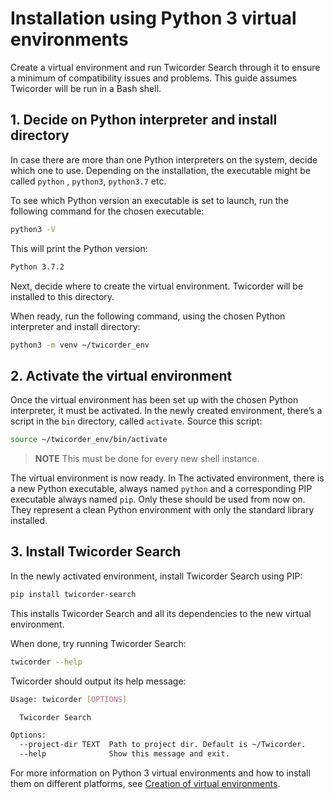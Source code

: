 # Installation using Python 3 virtual environments
Create a virtual environment and run Twicorder Search through it to ensure a minimum of compatibility issues and problems. This guide assumes Twicorder will be run in a Bash shell.

## 1. Decide on Python interpreter and install directory
In case there are more than one Python interpreters on the system, decide which one to use. Depending on the installation, the executable might be called `python` , `python3`, `python3.7` etc.

To see which Python version an executable is set to launch, run the following command for the chosen executable:

```bash
python3 -V
```

This will print the Python version:

```bash
Python 3.7.2
```

Next, decide where to create the virtual environment. Twicorder will be installed to this directory.

When ready, run the following command, using the chosen Python interpreter and install directory:
   
```bash
python3 -m venv ~/twicorder_env
```

## 2. Activate the virtual environment
Once the virtual environment has been set up with the chosen Python interpreter, it must be activated. In the newly created environment, there’s a script in the `bin` directory, called `activate`. Source this script:

```bash
source ~/twicorder_env/bin/activate
```

> **NOTE**  This must be done for every new shell instance.  

The virtual environment is now ready. In The activated environment, there is a new Python executable, always named `python` and a corresponding PIP executable always named `pip`. Only these should be used from now on. They represent a clean Python environment with only the standard library installed.

## 3. Install Twicorder Search
In the newly activated environment, install Twicorder Search using PIP:

```bash
pip install twicorder-search
```

This installs Twicorder Search and all its dependencies to the new virtual environment. 

When done, try running Twicorder Search:

```bash
twicorder --help
```

Twicorder should output its help message:

```bash
Usage: twicorder [OPTIONS]

  Twicorder Search

Options:
  --project-dir TEXT  Path to project dir. Default is ~/Twicorder.
  --help              Show this message and exit.
```

For more information on Python 3 virtual environments and how to install them on different platforms, see [Creation of virtual environments](https://docs.python.org/3/library/venv.html).
